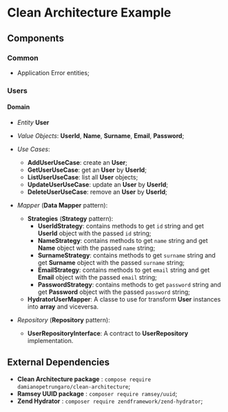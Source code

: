 # Clean Architecture Example

## Components

### Common

* Application Error entities; 

### Users

#### Domain

* *Entity* **User**

* *Value Objects*: **UserId**, **Name**, **Surname**, **Email**, **Password**;

* *Use Cases*:
  * **AddUserUseCase**: create an **User**;
  * **GetUserUseCase**: get an **User** by **UserId**;
  * **ListUserUseCase**: list all **User** objects;
  * **UpdateUserUseCase**: update an **User** by **UserId**;
  * **DeleteUserUseCase**: remove an **User** by **UserId**;

* *Mapper* (**Data Mapper** pattern):
  * **Strategies** (**Strategy** pattern):
    - **UserIdStrategy**: contains methods to get `id` string and get **UserId** object with the passed `id` string;
    - **NameStrategy**: contains methods to get `name` string and get **Name** object with the passed `name` string;
    - **SurnameStrategy**: contains methods to get `surname` string and get **Surname** object with the passed `surname` string;
    - **EmailStrategy**: contains methods to get `email` string and get **Email** object with the passed `email` string;
    - **PasswordStrategy**: contains methods to get `password` string and get **Password** object with the passed `password` string;
  * **HydratorUserMapper**: A classe to use for transform **User** instances into **array** and viceversa.

* *Repository* (**Repository** pattern):
  * **UserRepositoryInterface**: A contract to **UserRepository** implementation.

## External Dependencies

* **Clean Architecture package** : `compose require damianopetrungaro/clean-architecture`;
* **Ramsey UUID package** : `composer require ramsey/uuid`;
* **Zend Hydrator** : `composer require zendframework/zend-hydrator`;
